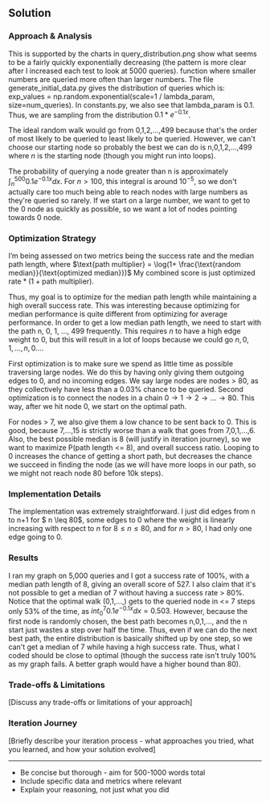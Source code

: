 
## Solution 

### Approach & Analysis

This is supported by the charts in query_distribution.png show what seems to be a fairly quickly exponentially decreasing (the pattern is more clear after I increased each test to look at 5000 queries).
function where smaller numbers are queried more often than larger numbers.  The file generate_initial_data.py gives the distribution of queries which is:
exp_values = np.random.exponential(scale=1 / lambda_param, size=num_queries).
In constants.py, we also see that lambda_param is 0.1. Thus, we are sampling
from the distribution $0.1*e^{-0.1x}$. 

The ideal random walk would go from 0,1,2,...,499 because that's the order of most likely to be queried to least likely to be queried.
However, we can't choose our starting node so probably the best we can do is n,0,1,2,...,499 where $n$ is the starting node (though you might run into loops).

The probability of querying a node greater than n is approximately 
$\int_{n}^{500} 0.1e^{-0.1x}dx$. For $n > 100$, this integral is around $10^{-5}$, so we don't actually care too much
being able to reach nodes with large numbers as they're queried so rarely. If we start on a large number, we want to get
to the $0$ node as quickly as possible, so we want a lot of nodes pointing towards $0$ node.


### Optimization Strategy

I’m being assessed on two metrics being the success rate and the median path length, where
$\text{path multiplier} = \log(1+ \frac{\text{random median}}{\text{optimized median}})$
My combined score is just $\text{optimized rate} * (1+\text{path multiplier})$.

Thus, my goal is to optimize for the median path length while maintaining a high overall success rate. This was interesting
because optimizing for median performance is quite different from optimizing for average performance. In order to get a low median path length,
we need to start with the path n, 0, 1, ..., 499 frequently. This requires $n$ to have a high edge weight to $0$, but this will
result in a lot of loops because we could go $n,0,1,...,n,0...$.

First optimization is to make sure we spend as little time as possible traversing large nodes. We do this by having only giving them outgoing
edges to $0$, and no incoming edges. We say large nodes are nodes > 80, as they collectively have less than a 0.03% chance to be queried.
Second optimization is to connect the nodes in a chain $0 \to 1 \to 2 \to ... \to 80$. This way, after we hit node 0, we start on the optimal path.

For nodes > 7, we also give them a low chance to be sent back to 0. This is good, because 7,...,15 is strictly worse than
a walk that goes from 7,0,1,...,6. Also, the best possible median is 8 (will justify in iteration journey), so we want to
maximize P(path length <= 8), and overall success ratio. Looping to $0$ increases the chance of getting a short path, but decreases 
the chance we succeed in finding the node (as we will have more loops in our path, so we might not reach node 80 before 10k steps).


### Implementation Details

The implementation was extremely straightforward. I just did edges from n to n+1 for $ n \leq 80$, some edges to $0$
where the weight is linearly increasing with respect to $n$ for $8 \leq n \leq 80$, and for $n > 80$, I had
only one edge going to $0$.

### Results

I ran my graph on 5,000 queries and I got a success rate of 100%, with a median path length of 8, giving an overall score of 527.
I also claim that it's not possible to get a median of 7 without having a success rate > 80%. Notice that the optimal walk (0,1,...,)
gets to the queried node in <= 7 steps only 53% of the time, as $int_{0}^7 0.1e^{-0.1x} dx = 0.503$. However, because the first node is randomly chosen,
the best path becomes n,0,1,..., and the n start just wastes a step over half the time. Thus, even if we can do the next best path, the entire distribution is basically shifted up
by one step, so we can't get a median of 7 while having a high success rate. Thus, what I coded should be close to optimal
(though the success rate isn't truly 100% as my graph fails. A better graph would have a higher bound than 80).

### Trade-offs & Limitations

[Discuss any trade-offs or limitations of your approach]

### Iteration Journey

[Briefly describe your iteration process - what approaches you tried, what you learned, and how your solution evolved]

---

* Be concise but thorough - aim for 500-1000 words total
* Include specific data and metrics where relevant
* Explain your reasoning, not just what you did
